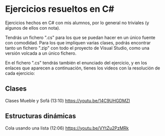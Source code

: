 # Ejercicios resueltos en C#

Ejercicios hechos en C# con mis alumnos, por lo general no triviales (y algunos de ellos con nota).

Tendrás un fichero ".cs" para los que se puedan hacer en un único fuente con comodidad. Para los que impliquen varias clases, podrás encontrar tanto un fichero ".zip" con todo el proyecto de Visual Studio, como una versión volcada a un único fichero.

En el fichero ".cs" tendrás también el enunciado del ejercicio, y en los enlaces que aparecen a continuación, tienes los videos con la resolución de cada ejercicio:

## Clases

Clases Mueble y Sofá (13:10) https://youtu.be/14C9UHGDMZI

## Estructuras dinámicas

Cola usando una lista (12:06) https://youtu.be/VYtZu2PzMRk
